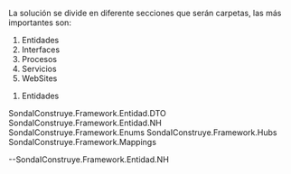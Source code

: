La solución se divide en diferente secciones que serán carpetas, las más importantes son:

1. Entidades
2. Interfaces
3. Procesos
4. Servicios
5. WebSites


<!-- En este archivo desarrollaremos las características de cada sección. En otro archivo mostraremos un ejemplo de cada sección, y de cada proyecto de la misma. -->

1. Entidades
<!-- En esta sección se encontrarán los objetos que se mapearan al proyecto desde la base de datos, específicamente desde las tablas, sus filas serán las mapeadas como objetos. 
Tiene diferentes proyectos (bibliotecas de clases que apuntan a diferentes cosas pero con relación a los mismos objetos existentes).
Esta sección tiene diferentes proyectos (bibliotecas de clases) -->
SondaIConstruye.Framework.Entidad.DTO
SondaIConstruye.Framework.Entidad.NH
SondaIConstruye.Framework.Enums
SondaIConstruye.Framework.Hubs
SondaIConstruye.Framework.Mappings
<!-- Cada proyecto tendrá muchas carpetas dentro, esto refiere a los esquemas de la DB. Cada esquema tendrá sus clases que contendrán el código que crea y maneja a las Entidades.-->



<!-- PROYECTOS: -->

--SondaIConstruye.Framework.Entidad.NH
<!--
Las clases que determinarán el cuerpo de los objetos (sus propiedades y metodos) se encontrará en la carpeta NH dentro de cualquier esquema del proyecto "Entidad.NH" de la sección Entidades. La ruta es:
Entidades -> Sondal...Entidad.NH -> Pliego -> NH -> clases
-- "Pliego" representa el esquema en donde se encuentra la tabla. "NH" específica que es la carpeta en donde estarán las clases que se realizará la creacion, las otras tienen otros fines.
-->